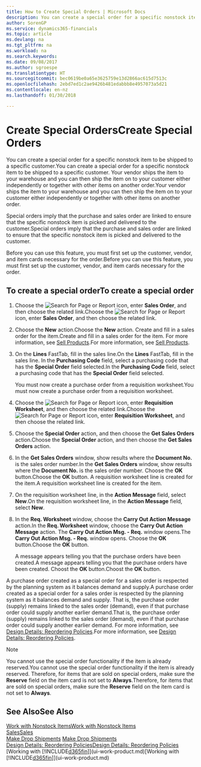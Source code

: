 ```yaml
---
title: How to Create Special Orders | Microsoft Docs
description: You can create a special order for a specific nonstock item to be shipped to a specific customer. Your vendor ships the item to your warehouse and you can then ship the item on to your customer either independently or together with other items on another order.
author: SorenGP
ms.service: dynamics365-financials
ms.topic: article
ms.devlang: na
ms.tgt_pltfrm: na
ms.workload: na
ms.search.keywords: 
ms.date: 09/08/2017
ms.author: sgroespe
ms.translationtype: HT
ms.sourcegitcommit: bec0619be0a65e3625759e13d2866ac615d7513c
ms.openlocfilehash: 2ebd7ed1c2ae9426b481edabbb8e4957073a5d21
ms.contentlocale: en-nz
ms.lasthandoff: 01/30/2018

---
```

# <a name="create-special-orders"></a><span data-ttu-id="3ae12-104">Create Special Orders</span><span class="sxs-lookup"><span data-stu-id="3ae12-104">Create Special Orders</span></span>
<span data-ttu-id="3ae12-105">You can create a special order for a specific nonstock item to be shipped to a specific customer.</span><span class="sxs-lookup"><span data-stu-id="3ae12-105">You can create a special order for a specific nonstock item to be shipped to a specific customer.</span></span> <span data-ttu-id="3ae12-106">Your vendor ships the item to your warehouse and you can then ship the item on to your customer either independently or together with other items on another order.</span><span class="sxs-lookup"><span data-stu-id="3ae12-106">Your vendor ships the item to your warehouse and you can then ship the item on to your customer either independently or together with other items on another order.</span></span>  

<span data-ttu-id="3ae12-107">Special orders imply that the purchase and sales order are linked to ensure that the specific nonstock item is picked and delivered to the customer.</span><span class="sxs-lookup"><span data-stu-id="3ae12-107">Special orders imply that the purchase and sales order are linked to ensure that the specific nonstock item is picked and delivered to the customer.</span></span>  

<span data-ttu-id="3ae12-108">Before you can use this feature, you must first set up the customer, vendor, and item cards necessary for the order.</span><span class="sxs-lookup"><span data-stu-id="3ae12-108">Before you can use this feature, you must first set up the customer, vendor, and item cards necessary for the order.</span></span>  

## <a name="to-create-a-special-order"></a><span data-ttu-id="3ae12-109">To create a special order</span><span class="sxs-lookup"><span data-stu-id="3ae12-109">To create a special order</span></span>  
1.  <span data-ttu-id="3ae12-110">Choose the ![Search for Page or Report](media/ui-search/search_small.png "Search for Page or Report icon") icon, enter **Sales Order**, and then choose the related link.</span><span class="sxs-lookup"><span data-stu-id="3ae12-110">Choose the ![Search for Page or Report](media/ui-search/search_small.png "Search for Page or Report icon") icon, enter **Sales Order**, and then choose the related link.</span></span>  
2. <span data-ttu-id="3ae12-111">Choose the **New** action.</span><span class="sxs-lookup"><span data-stu-id="3ae12-111">Choose the **New** action.</span></span> <span data-ttu-id="3ae12-112">Create and fill in a  sales order for the item.</span><span class="sxs-lookup"><span data-stu-id="3ae12-112">Create and fill in a  sales order for the item.</span></span> <span data-ttu-id="3ae12-113">For more information, see [Sell Products](sales-how-sell-products.md).</span><span class="sxs-lookup"><span data-stu-id="3ae12-113">For more information, see [Sell Products](sales-how-sell-products.md).</span></span>
3.  <span data-ttu-id="3ae12-114">On the **Lines** FastTab, fill in the sales line.</span><span class="sxs-lookup"><span data-stu-id="3ae12-114">On the **Lines** FastTab, fill in the sales line.</span></span> <span data-ttu-id="3ae12-115">In the **Purchasing Code** field, select a purchasing code that has the **Special Order** field selected.</span><span class="sxs-lookup"><span data-stu-id="3ae12-115">In the **Purchasing Code** field, select a purchasing code that has the **Special Order** field selected.</span></span>

    <span data-ttu-id="3ae12-116">You must now create a purchase order from a requisition worksheet.</span><span class="sxs-lookup"><span data-stu-id="3ae12-116">You must now create a purchase order from a requisition worksheet.</span></span>  
4. <span data-ttu-id="3ae12-117">Choose the ![Search for Page or Report](media/ui-search/search_small.png "Search for Page or Report icon") icon, enter **Requisition Worksheet**, and then choose the related link.</span><span class="sxs-lookup"><span data-stu-id="3ae12-117">Choose the ![Search for Page or Report](media/ui-search/search_small.png "Search for Page or Report icon") icon, enter **Requisition Worksheet**, and then choose the related link.</span></span>  
5. <span data-ttu-id="3ae12-118">Choose the **Special Order** action, and then choose the **Get Sales Orders** action.</span><span class="sxs-lookup"><span data-stu-id="3ae12-118">Choose the **Special Order** action, and then choose the **Get Sales Orders** action.</span></span>  
6.  <span data-ttu-id="3ae12-119">In the **Get Sales Orders** window, show results where the **Document No.** is the sales order number.</span><span class="sxs-lookup"><span data-stu-id="3ae12-119">In the **Get Sales Orders** window, show results where the **Document No.** is the sales order number.</span></span> <span data-ttu-id="3ae12-120">Choose the **OK** button.</span><span class="sxs-lookup"><span data-stu-id="3ae12-120">Choose the **OK** button.</span></span> <span data-ttu-id="3ae12-121">A requisition worksheet line is created for the item.</span><span class="sxs-lookup"><span data-stu-id="3ae12-121">A requisition worksheet line is created for the item.</span></span>  
7.  <span data-ttu-id="3ae12-122">On the requisition worksheet line, in the **Action Message** field, select **New**.</span><span class="sxs-lookup"><span data-stu-id="3ae12-122">On the requisition worksheet line, in the **Action Message** field, select **New**.</span></span>  
8.  <span data-ttu-id="3ae12-123">In the **Req. Worksheet** window, choose the **Carry Out Action Message** action.</span><span class="sxs-lookup"><span data-stu-id="3ae12-123">In the **Req. Worksheet** window, choose the **Carry Out Action Message** action.</span></span> <span data-ttu-id="3ae12-124">The **Carry Out Action Msg. - Req.** window opens.</span><span class="sxs-lookup"><span data-stu-id="3ae12-124">The **Carry Out Action Msg. - Req.** window opens.</span></span> <span data-ttu-id="3ae12-125">Choose the **OK** button.</span><span class="sxs-lookup"><span data-stu-id="3ae12-125">Choose the **OK** button.</span></span>  

    <span data-ttu-id="3ae12-126">A message appears telling you that the purchase orders have been created.</span><span class="sxs-lookup"><span data-stu-id="3ae12-126">A message appears telling you that the purchase orders have been created.</span></span> <span data-ttu-id="3ae12-127">Choost the **OK** button.</span><span class="sxs-lookup"><span data-stu-id="3ae12-127">Choost the **OK** button.</span></span>  

<span data-ttu-id="3ae12-128">A purchase order created as a special order for a sales order is respected by the planning system as it balances demand and supply.</span><span class="sxs-lookup"><span data-stu-id="3ae12-128">A purchase order created as a special order for a sales order is respected by the planning system as it balances demand and supply.</span></span> <span data-ttu-id="3ae12-129">That is, the purchase order (supply) remains linked to the sales order (demand), even if that purchase order could supply another earlier demand.</span><span class="sxs-lookup"><span data-stu-id="3ae12-129">That is, the purchase order (supply) remains linked to the sales order (demand), even if that purchase order could supply another earlier demand.</span></span> <span data-ttu-id="3ae12-130">For more information, see [Design Details: Reordering Policies](design-details-reservation-order-tracking-and-action-messaging.md).</span><span class="sxs-lookup"><span data-stu-id="3ae12-130">For more information, see [Design Details: Reordering Policies](design-details-reservation-order-tracking-and-action-messaging.md).</span></span>  

> [!NOTE]  
>  <span data-ttu-id="3ae12-131">You cannot use the special order functionality if the item is already reserved.</span><span class="sxs-lookup"><span data-stu-id="3ae12-131">You cannot use the special order functionality if the item is already reserved.</span></span> <span data-ttu-id="3ae12-132">Therefore, for items that are sold on special orders, make sure the **Reserve** field on the item card is not set to **Always**.</span><span class="sxs-lookup"><span data-stu-id="3ae12-132">Therefore, for items that are sold on special orders, make sure the **Reserve** field on the item card is not set to **Always**.</span></span>  

## <a name="see-also"></a><span data-ttu-id="3ae12-133">See Also</span><span class="sxs-lookup"><span data-stu-id="3ae12-133">See Also</span></span>  
[<span data-ttu-id="3ae12-134">Work with Nonstock Items</span><span class="sxs-lookup"><span data-stu-id="3ae12-134">Work with Nonstock Items</span></span>](inventory-how-work-nonstock-items.md)  
[<span data-ttu-id="3ae12-135">Sales</span><span class="sxs-lookup"><span data-stu-id="3ae12-135">Sales</span></span>](sales-manage-sales.md)  
<span data-ttu-id="3ae12-136">[Make Drop Shipments](sales-how-drop-shipment.md) </span><span class="sxs-lookup"><span data-stu-id="3ae12-136">[Make Drop Shipments](sales-how-drop-shipment.md) </span></span>  
[<span data-ttu-id="3ae12-137">Design Details: Reordering Policies</span><span class="sxs-lookup"><span data-stu-id="3ae12-137">Design Details: Reordering Policies</span></span>](design-details-reservation-order-tracking-and-action-messaging.md)  
<span data-ttu-id="3ae12-138">[Working with [!INCLUDE[d365fin](includes/d365fin_md.md)]](ui-work-product.md)</span><span class="sxs-lookup"><span data-stu-id="3ae12-138">[Working with [!INCLUDE[d365fin](includes/d365fin_md.md)]](ui-work-product.md)</span></span>

